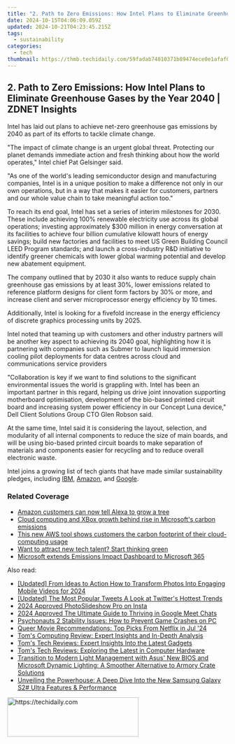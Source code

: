 ```yaml
---
title: "2. Path to Zero Emissions: How Intel Plans to Eliminate Greenhouse Gases by the Year 2040 | ZDNET Insights"
date: 2024-10-15T04:06:09.059Z
updated: 2024-10-21T04:23:45.215Z
tags:
  - sustainability
categories:
  - tech
thumbnail: https://thmb.techidaily.com/59fadab74810371b89474ece0e1afaf00b25fe1d9d17efc006ec62a9fbd8fe50.jpg
---
```


## 2. Path to Zero Emissions: How Intel Plans to Eliminate Greenhouse Gases by the Year 2040 | ZDNET Insights

Intel has laid out plans to achieve net-zero greenhouse gas emissions by 2040 as part of its efforts to tackle climate change.

"The impact of climate change is an urgent global threat. Protecting our planet demands immediate action and fresh thinking about how the world operates," Intel chief Pat Gelsinger said. 

"As one of the world's leading semiconductor design and manufacturing companies, Intel is in a unique position to make a difference not only in our own operations, but in a way that makes it easier for customers, partners and our whole value chain to take meaningful action too."

To reach its end goal, Intel has set a series of interim milestones for 2030\. These include achieving 100% renewable electricity use across its global operations; investing approximately $300 million in energy conversation at its facilities to achieve four billion cumulative kilowatt hours of energy savings; build new factories and facilities to meet US Green Building Council LEED Program standards; and launch a cross-industry R&D initiative to identify greener chemicals with lower global warming potential and develop new abatement equipment.

The company outlined that by 2030 it also wants to reduce supply chain greenhouse gas emissions by at least 30%, lower emissions related to reference platform designs for client form factors by 30% or more, and increase client and server microprocessor energy efficiency by 10 times. 

Additionally, Intel is looking for a fivefold increase in the energy efficiency of discrete graphics processing units by 2025\. 

Intel noted that teaming up with customers and other industry partners will be another key aspect to achieving its 2040 goal, highlighting how it is partnering with companies such as Submer to launch liquid immersion cooling pilot deployments for data centres across cloud and communications service providers

"Collaboration is key if we want to find solutions to the significant environmental issues the world is grappling with. Intel has been an important partner in this regard, helping us drive joint innovation supporting motherboard optimisation, development of the bio-based printed circuit board and increasing system power efficiency in our Concept Luna device," Dell Client Solutions Group CTO Glen Robson said.

At the same time, Intel said it is considering the layout, selection, and modularity of all internal components to reduce the size of main boards, and will be using bio-based printed circuit boards to make separation of materials and components easier for recycling and to reduce overall electronic waste.

Intel joins a growing list of tech giants that have made similar sustainability pledges, including [IBM](https://www.zdnet.com/article/ibm-aims-for-net-zero-greenhouse-gas-emissions-by-2030/), [Amazon](https://www.zdnet.com/article/google-amazon-make-sweeping-renewable-energy-commitments/), and [Google](https://www.zdnet.com/article/google-amazon-make-sweeping-renewable-energy-commitments/).

### Related Coverage

* [Amazon customers can now tell Alexa to grow a tree](https://www.zdnet.com/home-and-office/sustainability/amazon-customers-can-now-tell-alexa-to-grow-a-tree/)
* [Cloud computing and XBox growth behind rise in Microsoft's carbon emissions](https://www.zdnet.com/home-and-office/sustainability/cloud-computing-and-xbox-growth-behind-rise-in-microsofts-carbon-emissions/)
* [This new AWS tool shows customers the carbon footprint of their cloud-computing usage](https://www.zdnet.com/home-and-office/sustainability/this-new-aws-tool-shows-customers-the-carbon-footprint-of-their-cloud-computing-usage/)
* [Want to attract new tech talent? Start thinking green](https://www.zdnet.com/home-and-office/sustainability/want-to-attract-new-tech-talent-start-thinking-green/)
* [Microsoft extends Emissions Impact Dashboard to Microsoft 365](https://www.zdnet.com/home-and-office/sustainability/microsoft-extends-emissions-impact-dashboard-to-microsoft-365/)

<ins class="adsbygoogle"
     style="display:block"
     data-ad-format="autorelaxed"
     data-ad-client="ca-pub-7571918770474297"
     data-ad-slot="1223367746"></ins>

<ins class="adsbygoogle"
     style="display:block"
     data-ad-client="ca-pub-7571918770474297"
     data-ad-slot="8358498916"
     data-ad-format="auto"
     data-full-width-responsive="true"></ins>

<span class="atpl-alsoreadstyle">Also read:</span>
<div><ul>
<li><a href="https://eaxpv-info.techidaily.com/updated-from-ideas-to-action-how-to-transform-photos-into-engaging-mobile-videos-for-2024/"><u>[Updated] From Ideas to Action How to Transform Photos Into Engaging Mobile Videos for 2024</u></a></li>
<li><a href="https://twitter-clips.techidaily.com/updated-the-most-popular-tweets-a-look-at-twitters-hottest-trends/"><u>[Updated] The Most Popular Tweets A Look at Twitter's Hottest Trends</u></a></li>
<li><a href="https://instagram-clips.techidaily.com/2024-approved-photoslideshow-pro-on-insta/"><u>2024 Approved PhotoSlideshow Pro on Insta</u></a></li>
<li><a href="https://screen-recording.techidaily.com/2024-approved-the-ultimate-guide-to-thriving-in-google-meet-chats/"><u>2024 Approved The Ultimate Guide to Thriving in Google Meet Chats</u></a></li>
<li><a href="https://win-solutions.techidaily.com/psychonauts-2-stability-issues-how-to-prevent-game-crashes-on-pc/"><u>Psychonauts 2 Stability Issues: How to Prevent Game Crashes on PC</u></a></li>
<li><a href="https://technical-tips.techidaily.com/queer-movie-recommendations-top-picks-from-netflix-in-jul-24/"><u>Queer Movie Recommendations: Top Picks From Netflix in Jul '24</u></a></li>
<li><a href="https://hardware-reviews.techidaily.com/toms-computing-review-expert-insights-and-in-depth-analysis/"><u>Tom's Computing Review: Expert Insights and In-Depth Analysis</u></a></li>
<li><a href="https://hardware-reviews.techidaily.com/toms-tech-reviews-expert-insights-into-the-latest-gadgets/"><u>Tom's Tech Reviews: Expert Insights Into the Latest Gadgets</u></a></li>
<li><a href="https://hardware-reviews.techidaily.com/toms-tech-reviews-exploring-the-latest-in-computer-hardware/"><u>Tom's Tech Reviews: Exploring the Latest in Computer Hardware</u></a></li>
<li><a href="https://hardware-reviews.techidaily.com/transition-to-modern-light-management-with-asus-new-bios-and-microsoft-dynamic-lighting-a-smoother-alternative-to-armory-crate-solutions/"><u>Transition to Modern Light Management with Asus' New BIOS and Microsoft Dynamic Lighting: A Smoother Alternative to Armory Crate Solutions</u></a></li>
<li><a href="https://buynow-help.techidaily.com/unveiling-the-powerhouse-a-deep-dive-into-the-new-samsung-galaxy-s2-ultra-features-and-performance/"><u>Unveiling the Powerhouse: A Deep Dive Into the New Samsung Galaxy S2# Ultra Features & Performance</u></a></li>
</ul></div>

<!-- affiliate ads begin -->
<a href="https://aligracehair.sjv.io/c/5597632/1997675/19272" target="_top" id="1997675">
  <img src="//a.impactradius-go.com/display-ad/19272-1997675" border="0" alt="https://techidaily.com" width="300" height="90"/>
</a>
<img height="0" width="0" src="https://aligracehair.sjv.io/i/5597632/1997675/19272" style="position:absolute;visibility:hidden;" border="0" />
<!-- affiliate ads end -->

